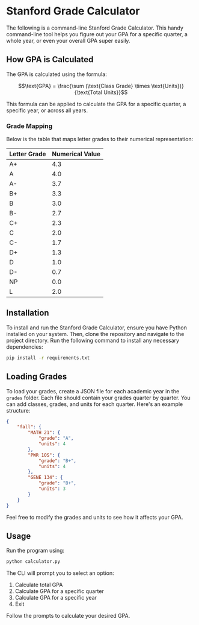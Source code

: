 # Stanford Grade Calculator

The following is a command-line Stanford Grade Calculator. This handy command-line tool helps you figure out your GPA for a specific quarter, a whole year, or even your overall GPA super easily.

## How GPA is Calculated

The GPA is calculated using the formula:

```math
\text{GPA} = \frac{\sum (\text{Class Grade} \times \text{Units})}{\text{Total Units}}
```

This formula can be applied to calculate the GPA for a specific quarter, a specific year, or across all years.

### Grade Mapping

Below is the table that maps letter grades to their numerical representation:

| Letter Grade | Numerical Value |
|--------------|-----------------|
| A+           | 4.3             |
| A            | 4.0             |
| A-           | 3.7             |
| B+           | 3.3             |
| B            | 3.0             |
| B-           | 2.7             |
| C+           | 2.3             |
| C            | 2.0             |
| C-           | 1.7             |
| D+           | 1.3             |
| D            | 1.0             |
| D-           | 0.7             |
| NP           | 0.0             |
| L            | 2.0             |

## Installation

To install and run the Stanford Grade Calculator, ensure you have Python installed on your system. Then, clone the repository and navigate to the project directory. Run the following command to install any necessary dependencies:

```bash
pip install -r requirements.txt
```

## Loading Grades

To load your grades, create a JSON file for each academic year in the `grades` folder. Each file should contain your grades quarter by quarter. You can add classes, grades, and units for each quarter. Here's an example structure:

```json
{
    "fall": {
        "MATH 21": {
            "grade": "A",
            "units": 4
        },
        "PWR 1OS": {
            "grade": "B+",
            "units": 4
        },
        "GENE 134": {
            "grade": "B+",
            "units": 3
        }
    }
}
```

Feel free to modify the grades and units to see how it affects your GPA.

## Usage

Run the program using:

```bash
python calculator.py
```

The CLI will prompt you to select an option:

1. Calculate total GPA
2. Calculate GPA for a specific quarter
3. Calculate GPA for a specific year
4. Exit

Follow the prompts to calculate your desired GPA.
